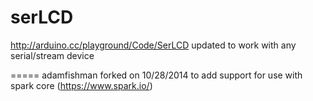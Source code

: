 serLCD
======

http://arduino.cc/playground/Code/SerLCD updated to work with any serial/stream device


=====
adamfishman forked on 10/28/2014 to add support for use with spark core (https://www.spark.io/)

